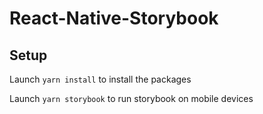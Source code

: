 # React-Native-Storybook

## Setup

Launch `yarn install` to install the packages

Launch `yarn storybook` to run storybook on mobile devices
